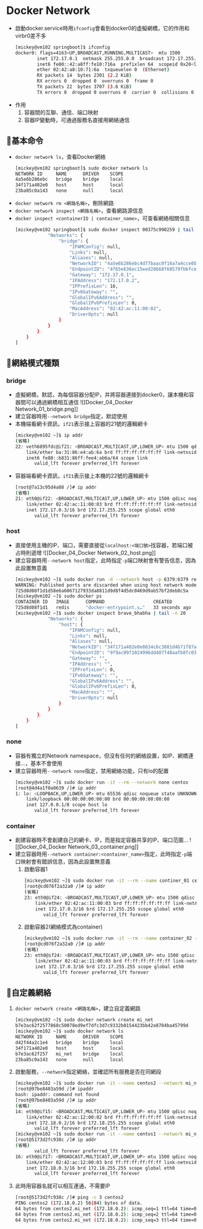 # Docker Network
- 啟動docker.service時用`ifconfig`會看到docker0的虛擬網橋，它的作用和virbr0差不多
	```bash
	[mickey@vm102 springboot]$ ifconfig
	docker0: flags=4163<UP,BROADCAST,RUNNING,MULTICAST>  mtu 1500
	        inet 172.17.0.1  netmask 255.255.0.0  broadcast 172.17.255.255
	        inet6 fe80::42:a8ff:fe10:716a  prefixlen 64  scopeid 0x20<link>
	        ether 02:42:a8:10:71:6a  txqueuelen 0  (Ethernet)
	        RX packets 14  bytes 2301 (2.2 KiB)
	        RX errors 0  dropped 0  overruns 0  frame 0
	        TX packets 22  bytes 3707 (3.6 KiB)
	        TX errors 0  dropped 0 overruns 0  carrier 0  collisions 0
	```
- 作用
	1. 容器間的互聯、通信、端口映射
	2. 容器IP變動時，可通過服務名直接用網絡通信

## 🐳基本命令
- `docker network ls`，查看Docker網絡
	```bash
	[mickey@vm102 springboot]$ sudo docker network ls
	NETWORK ID     NAME      DRIVER    SCOPE
	4a5e6b286ebc   bridge    bridge    local
	34f171a402e0   host      host      local
	23ba85c0a143   none      null      local
	```
- `docker network rm <網路名稱>`，刪除網路
- `docker network inspect <網路名稱>`，查看網路源信息
- `docker inspect <containerID | container_name>`，可查看網絡相關信息
	```bash
	[mickey@vm102 springboot]$ sudo docker inspect 00375c990259 | tail -n 20
	            "Networks": {
	                "bridge": {
	                    "IPAMConfig": null,
	                    "Links": null,
	                    "Aliases": null,
	                    "NetworkID": "4a5e6b286ebc4d77baac0f16a7a4cce05207c2314ecdda23f2fda8028beba028",
	                    "EndpointID": "4f65e636ec15eed28668f68579fbbfce0071ead6642cc1bd8e628f7282be5ef0",
	                    "Gateway": "172.17.0.1",
	                    "IPAddress": "172.17.0.2",
	                    "IPPrefixLen": 16,
	                    "IPv6Gateway": "",
	                    "GlobalIPv6Address": "",
	                    "GlobalIPv6PrefixLen": 0,
	                    "MacAddress": "02:42:ac:11:00:02",
	                    "DriverOpts": null
	                }
	            }
	        }
	    }
	]
	```

## 🐳網絡模式種類
### bridge
- 虛擬網橋，默認，為每個容器分配IP，并將容器連接到docker0，讓本機和容器間可以通過網橋相互通信
	![[Docker_04_Docker Network_01_bridge.png]]
- 建立容器時用`--network bridge`指定，默認使用
- 本機端看網卡資訊，`if21`表示接上容器的21號的邏輯網卡
	```bash
	[mickey@vm102 ~]$ ip addr
	(省略)
	22: veth6895fdc@if21: <BROADCAST,MULTICAST,UP,LOWER_UP> mtu 1500 qdisc noqueue master docker0 state UP group default
	    link/ether ba:31:86:e4:ab:6a brd ff:ff:ff:ff:ff:ff link-netnsid 1
	    inet6 fe80::b831:86ff:fee4:ab6a/64 scope link
	       valid_lft forever preferred_lft forever
	```
- 容器端看網卡資訊，`if21`表示接上本機的22號的邏輯網卡
	```bash
	[root@7a13c95d4a88 /]# ip addr
	(省略)
	21: eth0@if22: <BROADCAST,MULTICAST,UP,LOWER_UP> mtu 1500 qdisc noqueue state UP group default
	    link/ether 02:42:ac:11:00:03 brd ff:ff:ff:ff:ff:ff link-netnsid 0
	    inet 172.17.0.3/16 brd 172.17.255.255 scope global eth0
	       valid_lft forever preferred_lft forever
	```

### host
- 直接使用主機的IP、端口，需要直接從`localhost:<端口號>`找容器，若端口被占時則遞增
	![[Docker_04_Docker Network_02_host.png]]
- 建立容器時用`--network host`指定，此時指定`-p`端口映射會有警告信息，因為此設置無意義
	```bash
	[mickey@vm102 ~]$ sudo docker run -d --network host -p 6379:6379 redis
	WARNING: Published ports are discarded when using host network mode
	725d8d08f1d1d58e6a6067127933da8811d9d8f4d5dc0469d9ab57bf2deb8c5a
	[mickey@vm102 ~]$ sudo docker ps
	CONTAINER ID   IMAGE      COMMAND                  CREATED          STATUS          PORTS                                       NAMES
	725d8d08f1d1   redis      "docker-entrypoint.s…"   33 seconds ago   Up 33 seconds                                               brave_bhabha
	[mickey@vm102 ~]$ sudo docker inspect brave_bhabha | tail -n 20
	            "Networks": {
	                "host": {
	                    "IPAMConfig": null,
	                    "Links": null,
	                    "Aliases": null,
	                    "NetworkID": "34f171a402e0e8634c6c3081d4b71f87adfb9c26c71170d4cdbdd17f4e70ebe9",
	                    "EndpointID": "9f9ac09f1024996dd407f48aafb8fc0316beae7e8c5c2d0b624890640ef0db7b",
	                    "Gateway": "",
	                    "IPAddress": "",
	                    "IPPrefixLen": 0,
	                    "IPv6Gateway": "",
	                    "GlobalIPv6Address": "",
	                    "GlobalIPv6PrefixLen": 0,
	                    "MacAddress": "",
	                    "DriverOpts": null
	                }
	            }
	        }
	    }
	]
	```

### none
- 容器有獨立的Network namespace，但沒有任何的網絡設置，如IP、網橋連接…，基本不會使用
- 建立容器時用`--network none`指定，禁用網絡功能，只有lo的配置
	```bash
	[mickey@vm102 ~]$ sudo docker run -it --rm --network none centos
	[root@4d4a1f0a0639 /]# ip addr
	1: lo: <LOOPBACK,UP,LOWER_UP> mtu 65536 qdisc noqueue state UNKNOWN group default qlen 1000
	    link/loopback 00:00:00:00:00:00 brd 00:00:00:00:00:00
	    inet 127.0.0.1/8 scope host lo
	       valid_lft forever preferred_lft forever
	```

### container
- 創建容器時不會創建自己的網卡、IP，而是指定容器共享的IP、端口范圍…
	![[Docker_04_Docker Network_03_container.png]]
- 建立容器時用`--network container:<container_name>`指定，此時指定`-p`端口映射會有錯誤信息，因為此設置無意義
	1. 啟動容器1
		```bash
		[mickey@vm102 ~]$ sudo docker run -it --rm --name continer_01 centos
		[root@cd076f2a32a0 /]# ip addr
		(省略)
		23: eth0@if24: <BROADCAST,MULTICAST,UP,LOWER_UP> mtu 1500 qdisc noqueue state UP group default
		    link/ether 02:42:ac:11:00:03 brd ff:ff:ff:ff:ff:ff link-netnsid 0
		    inet 172.17.0.3/16 brd 172.17.255.255 scope global eth0
		       valid_lft forever preferred_lft forever
		```
	2. 啟動容器2(網絡模式為container)
		```bash
		[mickey@vm102 ~]$ sudo docker run -it --rm --name container_02 --network container:continer_01 centos
		[root@cd076f2a32a0 /]# ip addr
		(省略)
		23: eth0@if24: <BROADCAST,MULTICAST,UP,LOWER_UP> mtu 1500 qdisc noqueue state UP group default
		    link/ether 02:42:ac:11:00:03 brd ff:ff:ff:ff:ff:ff link-netnsid 0
		    inet 172.17.0.3/16 brd 172.17.255.255 scope global eth0
		       valid_lft forever preferred_lft forever
		```

## 🐳自定義網絡
1. `docker network create <網路名稱>`，建立自定義網路
	```bash
	[mickey@vm102 ~]$ sudo docker network create mi_net
	b7e3ac62f2577868c50078ed9ef7dfc3d7c9332b0154423bb42e8784ba45799d
	[mickey@vm102 ~]$ sudo docker network ls
	NETWORK ID     NAME      DRIVER    SCOPE
	d42f44a2c1e4   bridge    bridge    local
	34f171a402e0   host      host      local
	b7e3ac62f257   mi_net    bridge    local
	23ba85c0a143   none      null      local
	```
2. 啟動服務，`--network`指定網絡，並確認所有服務是否在同網段
	```bash
	[mickey@vm102 ~]$ sudo docker run -it --name centos2 --network mi_net centos
	[root@97be8403a59d /]# ipaddr
	bash: ipaddr: command not found
	[root@97be8403a59d /]# ip addr
	(省略)
	14: eth0@if15: <BROADCAST,MULTICAST,UP,LOWER_UP> mtu 1500 qdisc noqueue state UP group default
	    link/ether 02:42:ac:12:00:02 brd ff:ff:ff:ff:ff:ff link-netnsid 0
	    inet 172.18.0.2/16 brd 172.18.255.255 scope global eth0
	       valid_lft forever preferred_lft forever
	[mickey@vm102 ~]$ sudo docker run -it --name centos1 --network mi_net centos
	[root@5173d2fc938c /]# ip addr
	(省略)
	       valid_lft forever preferred_lft forever
	16: eth0@if17: <BROADCAST,MULTICAST,UP,LOWER_UP> mtu 1500 qdisc noqueue state UP group default
	    link/ether 02:42:ac:12:00:03 brd ff:ff:ff:ff:ff:ff link-netnsid 0
	    inet 172.18.0.3/16 brd 172.18.255.255 scope global eth0
	       valid_lft forever preferred_lft forever
	```
3. 此時用容器名就可以相互連通，不需要IP
	```bash
	[root@5173d2fc938c /]# ping -c 3 centos2
	PING centos2 (172.18.0.2) 56(84) bytes of data.
	64 bytes from centos2.mi_net (172.18.0.2): icmp_seq=1 ttl=64 time=0.167 ms
	64 bytes from centos2.mi_net (172.18.0.2): icmp_seq=2 ttl=64 time=0.160 ms
	64 bytes from centos2.mi_net (172.18.0.2): icmp_seq=3 ttl=64 time=0.166 ms
	```




